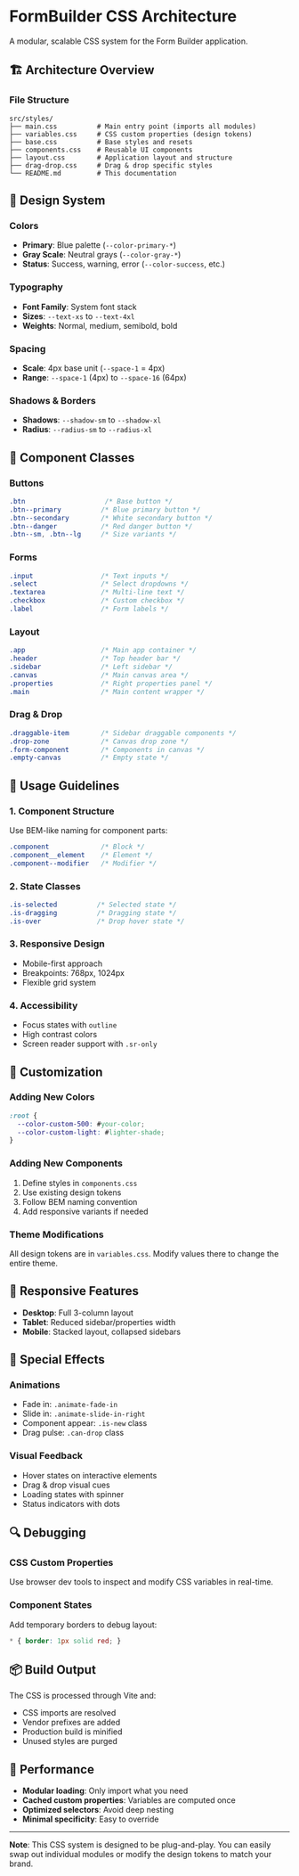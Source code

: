 # FormBuilder CSS Architecture

A modular, scalable CSS system for the Form Builder application.

## 🏗️ Architecture Overview

### File Structure
```
src/styles/
├── main.css          # Main entry point (imports all modules)
├── variables.css     # CSS custom properties (design tokens)
├── base.css          # Base styles and resets
├── components.css    # Reusable UI components
├── layout.css        # Application layout and structure
├── drag-drop.css     # Drag & drop specific styles
└── README.md         # This documentation
```

## 🎨 Design System

### Colors
- **Primary**: Blue palette (`--color-primary-*`)
- **Gray Scale**: Neutral grays (`--color-gray-*`)
- **Status**: Success, warning, error (`--color-success`, etc.)

### Typography
- **Font Family**: System font stack
- **Sizes**: `--text-xs` to `--text-4xl`
- **Weights**: Normal, medium, semibold, bold

### Spacing
- **Scale**: 4px base unit (`--space-1` = 4px)
- **Range**: `--space-1` (4px) to `--space-16` (64px)

### Shadows & Borders
- **Shadows**: `--shadow-sm` to `--shadow-xl`
- **Radius**: `--radius-sm` to `--radius-xl`

## 🧩 Component Classes

### Buttons
```css
.btn                    /* Base button */
.btn--primary          /* Blue primary button */
.btn--secondary        /* White secondary button */
.btn--danger           /* Red danger button */
.btn--sm, .btn--lg     /* Size variants */
```

### Forms
```css
.input                 /* Text inputs */
.select                /* Select dropdowns */
.textarea              /* Multi-line text */
.checkbox              /* Custom checkbox */
.label                 /* Form labels */
```

### Layout
```css
.app                   /* Main app container */
.header                /* Top header bar */
.sidebar               /* Left sidebar */
.canvas                /* Main canvas area */
.properties            /* Right properties panel */
.main                  /* Main content wrapper */
```

### Drag & Drop
```css
.draggable-item        /* Sidebar draggable components */
.drop-zone             /* Canvas drop zone */
.form-component        /* Components in canvas */
.empty-canvas          /* Empty state */
```

## 🎯 Usage Guidelines

### 1. Component Structure
Use BEM-like naming for component parts:
```css
.component             /* Block */
.component__element    /* Element */
.component--modifier   /* Modifier */
```

### 2. State Classes
```css
.is-selected          /* Selected state */
.is-dragging          /* Dragging state */
.is-over              /* Drop hover state */
```

### 3. Responsive Design
- Mobile-first approach
- Breakpoints: 768px, 1024px
- Flexible grid system

### 4. Accessibility
- Focus states with `outline`
- High contrast colors
- Screen reader support with `.sr-only`

## 🔧 Customization

### Adding New Colors
```css
:root {
  --color-custom-500: #your-color;
  --color-custom-light: #lighter-shade;
}
```

### Adding New Components
1. Define styles in `components.css`
2. Use existing design tokens
3. Follow BEM naming convention
4. Add responsive variants if needed

### Theme Modifications
All design tokens are in `variables.css`. Modify values there to change the entire theme.

## 📱 Responsive Features

- **Desktop**: Full 3-column layout
- **Tablet**: Reduced sidebar/properties width
- **Mobile**: Stacked layout, collapsed sidebars

## 🎨 Special Effects

### Animations
- Fade in: `.animate-fade-in`
- Slide in: `.animate-slide-in-right`
- Component appear: `.is-new` class
- Drag pulse: `.can-drop` class

### Visual Feedback
- Hover states on interactive elements
- Drag & drop visual cues
- Loading states with spinner
- Status indicators with dots

## 🔍 Debugging

### CSS Custom Properties
Use browser dev tools to inspect and modify CSS variables in real-time.

### Component States
Add temporary borders to debug layout:
```css
* { border: 1px solid red; }
```

## 📦 Build Output

The CSS is processed through Vite and:
- CSS imports are resolved
- Vendor prefixes are added
- Production build is minified
- Unused styles are purged

## 🚀 Performance

- **Modular loading**: Only import what you need
- **Cached custom properties**: Variables are computed once
- **Optimized selectors**: Avoid deep nesting
- **Minimal specificity**: Easy to override

---

**Note**: This CSS system is designed to be plug-and-play. You can easily swap out individual modules or modify the design tokens to match your brand.